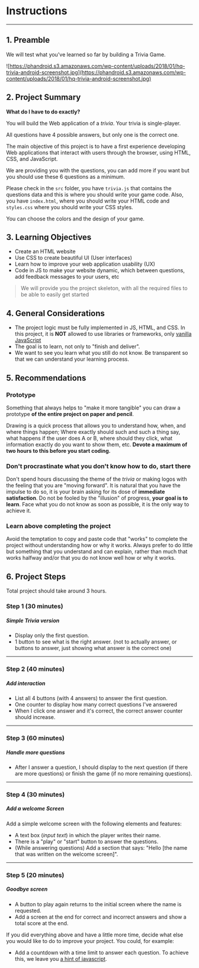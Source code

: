 # Instructions

---

## 1. Preamble

We will test what you've learned so far by building a Trivia Game. 

![https://phandroid.s3.amazonaws.com/wp-content/uploads/2018/01/hq-trivia-android-screenshot.jpg](https://phandroid.s3.amazonaws.com/wp-content/uploads/2018/01/hq-trivia-android-screenshot.jpg)

## 2. Project Summary

**What do I have to do exactly?**

You will build the Web application of a *trivia*. Your trivia is single-player.

All questions have 4 possible answers, but only one is the correct one.

The main objective of this project is to have a first experience developing Web applications that interact with users through the browser, using HTML, CSS, and JavaScript.

We are providing you with the questions, you can add more if you want but you should use these 6 questions as a minimum.

Please check in the `src` folder, you have `trivia.js` that contains the questions data and this is where you should write your game code. Also, you have `index.html`, where you should write your HTML code and `styles.css` where you should write your CSS styles. 

You can choose the colors and the design of your game. 

## 3. Learning Objectives

- Create an HTML website
- Use CSS to create beautiful UI (User interfaces)
- Learn how to improve your web application usability (UX)
- Code in JS to make your website dynamic, which between questions, add feedback messages to your users, etc

> We will provide you the project skeleton, with all the required files to be able to easily get started
> 

## 4. General Considerations

- The project logic must be fully implemented in JS, HTML, and CSS. In this project, it is **NOT** allowed to use libraries or frameworks, only [vanilla JavaScript](https://www.notion.so/Instructions-a42ccef14af441409e159e29538674ee)
- The goal is to learn, not only to "finish and deliver".
- We want to see you learn what you still do not know. Be transparent so that we can understand your learning process.

## 5. Recommendations

### Prototype

Something that always helps to "make it more tangible" you can draw a prototype **of the entire project on paper and pencil**. 

Drawing is a quick process that allows you to understand how, when, and where things happen; Where exactly should such and such a thing say, what happens if the user does A or B, where should they click, what information exactly do you want to show them, etc. **Devote a maximum of two hours to this before you start coding.**

### Don't procrastinate what you don't know how to do, start there

Don't spend hours discussing the theme of the *trivia* or making logos with the feeling that you are "moving forward". It is natural that you have the impulse to do so, it is your brain asking for its dose of **immediate satisfaction**. Do not be fooled by the "illusion" of progress, **your goal is to learn**. Face what you do not know as soon as possible, it is the only way to achieve it.

### Learn above completing the project

Avoid the temptation to copy and paste code that "works" to complete the project without understanding how or why it works. Always prefer to do little but something that you understand and can explain, rather than much that works halfway and/or that you do not know well how or why it works.

## 6. Project Steps

Total project should take around 3 hours.

### Step 1 (30 minutes)

##### Simple Trivia version

- Display only the first question.
- 1 button to see what is the right answer. (not to actually answer, or buttons to answer, just showing what answer is the correct one)

---

### Step 2 (40 minutes)

##### Add interaction

- List all 4 buttons (with 4 answers) to answer the first question.
- One counter to display how many correct questions I've answered
- When I click one answer and it's correct, the correct answer counter should increase.

---

### Step 3 (60 minutes)

##### Handle more questions

- After I answer a question, I should display to the next question (if there are more questions) or finish the game (if no more remaining questions).

---

### Step 4 (30 minutes)

##### Add a welcome Screen

Add a simple welcome screen with the following elements and features:

- A text box (*input text*) in which the player writes their name.
- There is a "play" or "start" button to answer the questions.
- (While answering questions) Add a section that says: "Hello [the name that was written on the welcome screen]".

---

### Step 5 (20 minutes)

##### Goodbye screen

- A button to play again returns to the initial screen where the name is requested.
- Add a screen at the end for correct and incorrect answers and show a total score at the end.

If you did everything above and have a little more time, decide what else you would like to do to improve your project. You could, for example:

- Add a countdown with a time limit to answer each question. To achieve this, we leave you [a hint of javascript](https://javascript.info/settimeout-setinterval).